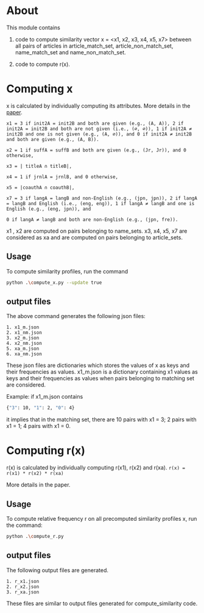 # About
This module contains 
1. code to compute similarity vector x = <x1, x2, x3, x4, x5, x7> between all pairs of articles in article_match_set, article_non_match_set, name_match_set and name_non_match_set.

2. code to compute r(x).

# Computing x
x is calculated by individually computing its attributes. More details in the [paper](https://asistdl.onlinelibrary.wiley.com/doi/pdf/10.1002/asi.20105?casa_token=aH8v2-ZPwNMAAAAA:wZY6XqC6U2H5ldwK7YyzmsX0pkJ7qVmRoQhDon4Is3eakaL4i-KB58a_GWFDnDNI56PAl53MP1Ig8g). 

```
x1 = 3 if init2A = init2B and both are given (e.g., (A, A)), 2 if init2A = init2B and both are not given (i.e., (∅︁, ∅︁)), 1 if init2A ≠ init2B and one is not given (e.g., (A, ∅︁)), and 0 if init2A ≠ init2B and both are given (e.g., (A, B)).

x2 = 1 if suffA = suffB and both are given (e.g., (Jr, Jr)), and 0 otherwise,

x3 = | titleA ∩ titleB|,

x4 = 1 if jrnlA = jrnlB, and 0 otherwise,

x5 = |coauthA ∩ coauthB|,

x7 = 3 if langA = langB and non‐English (e.g., (jpn, jpn)), 2 if langA = langB and English (i.e., (eng, eng)), 1 if langA ≠ langB and one is English (e.g., (eng, jpn)), and

0 if langA ≠ langB and both are non‐English (e.g., (jpn, fre)).
```

x1 , x2 are computed on pairs belonging to name_sets.
x3, x4, x5, x7 are considered as xa and are computed on pairs belonging to article_sets.

## Usage
To compute similarity profiles, run the command
```bash
python .\compute_x.py --update true
```

## output files
The above command generates the following json files:
```
1. x1_m.json
2. x1_nm.json
3. x2_m.json
4. x2_nm.json
5. xa_m.json
6. xa_nm.json
```

These json files are dictionaries which stores the values of x as keys and their frequencies as values. x1_m.json is a dictionary containing x1 values as keys and their frequencies as values when pairs belonging to matching set are considered. 

Example: if x1_m.json contains 
```bash
{"3": 10, "1": 2, "0": 4}
```
it implies that in the matching set, there are 10 pairs with x1 = 3; 2 pairs with x1 = 1; 4 pairs with x1 = 0.

# Computing r(x)
r(x) is calculated by individually computing r(x1), r(x2) and r(xa).
```r(x) = r(x1) * r(x2) * r(xa)```

More details in the paper.

## Usage
To compute relative frequency r on all precomputed similarity profiles x, run the command:
```bash
python .\compute_r.py
```

## output files
The following output files are generated.
```
1. r_x1.json
2. r_x2.json
3. r_xa.json
```

These files are similar to output files generated for compute_similarity code.
